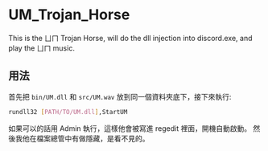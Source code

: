 # UM_Trojan_Horse

This is the ㄩㄇ Trojan Horse, will do the dll injection into discord.exe, and play the ㄩㄇ music.

## 用法
首先把 `bin/UM.dll` 和 `src/UM.wav` 放到同一個資料夾底下，接下來執行:
```bash
rundll32 [PATH/TO/UM.dll],StartUM 
```
如果可以的話用 Admin 執行，這樣他會被寫進 regedit 裡面，開機自動啟動。
然後我他在檔案總管中有做隱藏，是看不見的。
